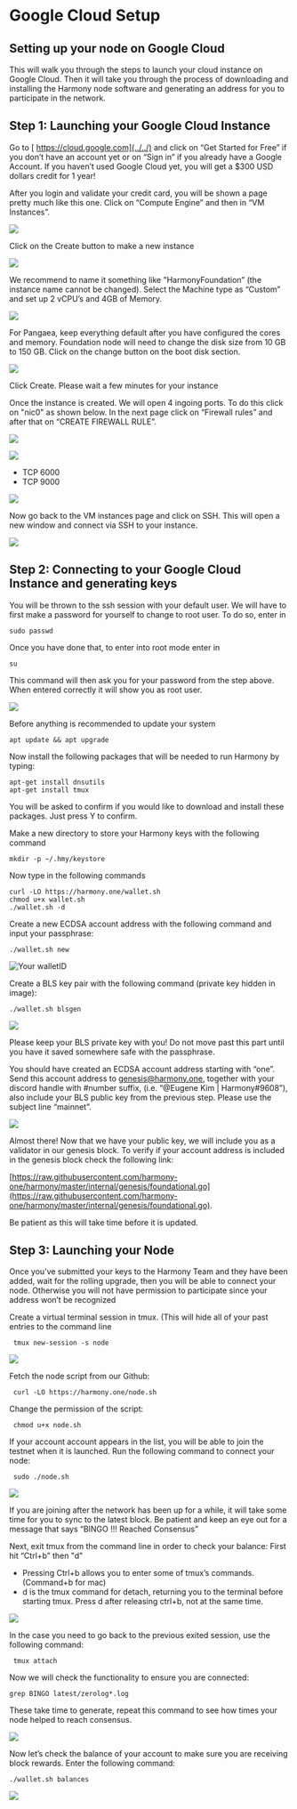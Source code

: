# Google Cloud Setup

## **Setting up your node on Google Cloud**

This will walk you through the steps to launch your cloud instance on Google Cloud. Then it will take you through the process of downloading and installing the Harmony node software and generating an address for you to participate in the network.

## Step 1: Launching your Google Cloud Instance <a id="step-1-launching-your-google-cloud-instance"></a>

Go to [ https://cloud.google.com](../../) and click on “Get Started for Free” if you don’t have an account yet or on “Sign in” if you already have a Google Account. If you haven’t used Google Cloud yet, you will get a $300 USD dollars credit for 1 year!

After you login and validate your credit card, you will be shown a page pretty much like this one. Click on “Compute Engine” and then in “VM Instances”.

![](../../.gitbook/assets/image-40.png)

Click on the Create button to make a new instance

![](../../.gitbook/assets/image.png)

We recommend to name it something like "HarmonyFoundation” \(the instance name cannot be changed\). Select the Machine type as “Custom” and set up 2 vCPU’s and 4GB of Memory.

![](../../.gitbook/assets/image-10.png)

For Pangaea, keep everything default after you have configured the cores and memory. Foundation node will need to change the disk size from 10 GB to 150 GB. Click on the change button on the boot disk section.

![](https://lh6.googleusercontent.com/jEtamcM_mYDxgRPSGBwAvJqQ1fHmzdC_HeKlGotO0Rt3vHXwzjk_SaH2BAiiaMnIwjvk43N9W5cJ0hu_CktPXp7-37peB4wltKu9BaHFIMAANvDRgTJ_Zzlq2D6njVRk0-MVrkXa)

Click Create. Please wait a few minutes for your instance

Once the instance is created. We will open 4 ingoing ports. To do this click on "nic0" as shown below. In the next page click on “Firewall rules” and after that on “CREATE FIREWALL RULE”.

![](../../.gitbook/assets/image-26.png)

![](../../.gitbook/assets/image-41.png)

* TCP 6000
* TCP 9000

![](../../.gitbook/assets/ports_google_gcp.jpg)

Now go back to the VM instances page and click on SSH. This will open a new window and connect via SSH to your instance.

![](../../.gitbook/assets/image-1.png)

## **Step 2: Connecting to your Google Cloud Instance and generating keys** <a id="step-2-connecting-to-your-google-cloud-instance-and-copying-keys"></a>

You will be thrown to the ssh session with your default user. We will have to first make a password for yourself to change to root user. To do so, enter in

```text
sudo passwd
```

Once you have done that, to enter into root mode enter in

```text
su
```

This command will then ask you for your password from the step above. When entered correctly it will show you as root user.

![](../../.gitbook/assets/image-20.png)

Before anything is recommended to update your system

```text
apt update && apt upgrade
```

Now install the following packages that will be needed to run Harmony by typing:

```text
apt-get install dnsutils
apt-get install tmux
```

You will be asked to confirm if you would like to download and install these packages. Just press Y to confirm.

Make a new directory to store your Harmony keys with the following command

```text
mkdir -p ~/.hmy/keystore
```

Now type in the following commands

```text
curl -LO https://harmony.one/wallet.sh
chmod u+x wallet.sh
./wallet.sh -d
```

Create a new ECDSA account address with the following command and input your passphrase:

```text
./wallet.sh new
```

![Your walletID](../../.gitbook/assets/google-cloud-generate-wallet-id.PNG)

Create a BLS key pair with the following command \(private key hidden in image\):

```text
./wallet.sh blsgen
```

![](../../.gitbook/assets/blskeygooglecloud.PNG)

Please keep your BLS private key with you! Do not move past this part until you have it saved somewhere safe with the passphrase.

You should have created an ECDSA account address starting with “one”. Send this account address to genesis@harmony.one, together with your discord handle with \#number suffix, \(i.e. “@Eugene Kim \| Harmony\#9608”\), also include your BLS public key from the previous step. Please use the subject line “mainnet”.

![](../../.gitbook/assets/image-9.png)

Almost there! Now that we have your public key, we will include you as a validator in our genesis block. To verify if your account address is included in the genesis block check the following link:

[https://raw.githubusercontent.com/harmony-one/harmony/master/internal/genesis/foundational.go](https://raw.githubusercontent.com/harmony-one/harmony/master/internal/genesis/foundational.go).

Be patient as this will take time before it is updated.

## Step 3: Launching your Node

Once you’ve submitted your keys to the Harmony Team and they have been added, wait for the rolling upgrade, then you will be able to connect your node. Otherwise you will not have permission to participate since your address won’t be recognized

Create a virtual terminal session in tmux. \(This will hide all of your past entries to the command line

```text
 tmux new-session -s node
```

![](../../.gitbook/assets/image-31.png)

Fetch the node script from our Github:

```text
 curl -LO https://harmony.one/node.sh
```

Change the permission of the script:

```text
 chmod u+x node.sh
```

If your account account appears in the list, you will be able to join the testnet when it is launched. Run the following command to connect your node:

```text
 sudo ./node.sh
```

![](../../.gitbook/assets/image-2.png)

If you are joining after the network has been up for a while, it will take some time for you to sync to the latest block. Be patient and keep an eye out for a message that says “BINGO !!! Reached Consensus”

Next, exit tmux from the command line in order to check your balance: First hit “Ctrl+b” then "d"

* Pressing Ctrl+b allows you to enter some of tmux’s commands. \(Command+b for mac\)
* d is the tmux command for detach, returning you to the terminal before starting tmux. Press d after releasing ctrl+b, not at the same time.

![](../../.gitbook/assets/image-15.png)

In the case you need to go back to the previous exited session, use the following command:

```text
 tmux attach
```

Now we will check the functionality to ensure you are connected:

```text
grep BINGO latest/zerolog*.log
```

These take time to generate, repeat this command to see how times your node helped to reach consensus.

![](../../.gitbook/assets/image-43.png)

Now let’s check the balance of your account to make sure you are receiving block rewards. Enter the following command:

```text
./wallet.sh balances
```

![](../../.gitbook/assets/image-44.png)

